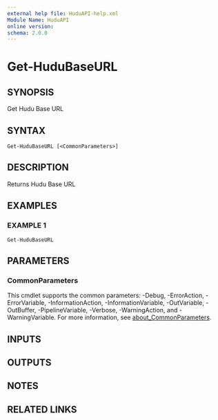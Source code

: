 ```yaml
---
external help file: HuduAPI-help.xml
Module Name: HuduAPI
online version:
schema: 2.0.0
---
```


# Get-HuduBaseURL

## SYNOPSIS
Get Hudu Base URL

## SYNTAX

```
Get-HuduBaseURL [<CommonParameters>]
```

## DESCRIPTION
Returns Hudu Base URL

## EXAMPLES

### EXAMPLE 1
```
Get-HuduBaseURL
```

## PARAMETERS

### CommonParameters
This cmdlet supports the common parameters: -Debug, -ErrorAction, -ErrorVariable, -InformationAction, -InformationVariable, -OutVariable, -OutBuffer, -PipelineVariable, -Verbose, -WarningAction, and -WarningVariable. For more information, see [about_CommonParameters](http://go.microsoft.com/fwlink/?LinkID=113216).

## INPUTS

## OUTPUTS

## NOTES

## RELATED LINKS
